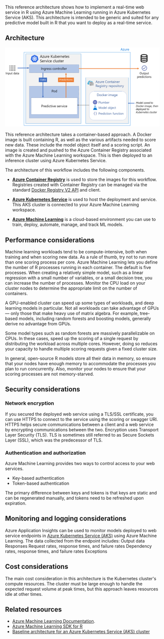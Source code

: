 This reference architecture shows how to implement a real-time web service in R using Azure Machine Learning running in Azure Kubernetes Service (AKS). This architecture is intended to be generic and suited for any predictive model built in R that you want to deploy as a real-time service.

## Architecture

![Real-time scoring of R machine learning models on Azure][0]

This reference architecture takes a container-based approach. A Docker image is built containing R, as well as the various artifacts needed to score new data. These include the model object itself and a scoring script. An image is created and pushed to the Azure Container Registry associated with the Azure Machine Learning workspace. This is then deployed to an inference cluster using Azure Kubernetes Service.

The architecture of this workflow includes the following components.

- **[Azure Container Registry][acr]** is used to store the images for this workflow. Registries created with Container Registry can be managed via the standard [Docker Registry V2 API][docker] and client.

- **[Azure Kubernetes Service][aks]** is used to host the deployment and service. This AKS cluster is connected to your Azure Machine Learning workspace.

- **[Azure Machine Learning][aml]** is a cloud-based environment you can use to train, deploy, automate, manage, and track ML models.

## Performance considerations

Machine learning workloads tend to be compute-intensive, both when training and when scoring new data. As a rule of thumb, try not to run more than one scoring process per core. Azure Machine Learning lets you define the number of R processes running in each container. The default is five processes. When creating a relatively simple model, such as a linear regression with a small number of variables, or a small decision tree, you can increase the number of processes. Monitor the CPU load on your cluster nodes to determine the appropriate limit on the number of containers.

A GPU-enabled cluster can speed up some types of workloads, and deep learning models in particular. Not all workloads can take advantage of GPUs &mdash; only those that make heavy use of matrix algebra. For example, tree-based models, including random forests and boosting models, generally derive no advantage from GPUs.

Some model types such as random forests are massively parallelizable on CPUs. In these cases, speed up the scoring of a single request by distributing the workload across multiple cores. However, doing so reduces your capacity to handle multiple scoring requests given a fixed cluster size.

In general, open-source R models store all their data in memory, so ensure that your nodes have enough memory to accommodate the processes you plan to run concurrently. Also, monitor your nodes to ensure that your scoring processes are not memory-starved.

## Security considerations

### Network encryption

If you secured the deployed web service using a TLS/SSL certificate, you can use HTTPS to connect to the service using the scoring or swagger URI. HTTPS helps secure communications between a client and a web service by encrypting communications between the two. Encryption uses Transport Layer Security (TLS). TLS is sometimes still referred to as Secure Sockets Layer (SSL), which was the predecessor of TLS.

### Authentication and authorization

Azure Machine Learning provides two ways to control access to your web services.

- Key-based authentication
- Token-based authentication

The primary difference between keys and tokens is that keys are static and can be regenerated manually, and tokens need to be refreshed upon expiration.

## Monitoring and logging considerations

Azure Application Insights can be used to monitor models deployed to web service endpoints in [Azure Kubernetes Service (AKS)][aks] using Azure Machine Learning. The data collected from the endpoint includes: Output data Responses Request rates, response times, and failure rates Dependency rates, response times, and failure rates Exceptions

## Cost considerations

The main cost consideration in this architecture is the Kubernetes cluster's compute resources. The cluster must be large enough to handle the expected request volume at peak times, but this approach leaves resources idle at other times.

## Related resources

- [Azure Machine Learning Documentation][aml-docs].
- [Azure Machine Learning SDK for R][r-sdk]
- [Baseline architecture for an Azure Kubernetes Service (AKS) cluster][aks-baseline]

<!-- links -->
[aml]: /azure/machine-learning/overview-what-is-azure-ml
[aml-docs]: /azure/machine-learning/
[acr]: /azure/container-registry/container-registry-intro
[aks]: /azure/aks/intro-kubernetes
[aks-baseline]: ../containers/aks/secure-baseline-aks.yml
[docker]: https://docs.docker.com/registry/spec/api
[r-sdk]: https://azure.github.io/azureml-sdk-for-r/index.html
[0]: ./_images/realtime-scoring-r.png
